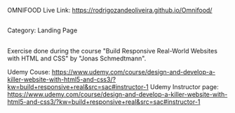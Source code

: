 OMNIFOOD
Live Link: https://rodrigozandeoliveira.github.io/Omnifood/

##

Category: Landing Page

##

Exercise done during the course "Build Responsive Real-World Websites with HTML and CSS" by "Jonas Schmedtmann".

Udemy Couse: https://www.udemy.com/course/design-and-develop-a-killer-website-with-html5-and-css3/?kw=build+responsive+real&src=sac#instructor-1
Udemy Instructor page: https://www.udemy.com/course/design-and-develop-a-killer-website-with-html5-and-css3/?kw=build+responsive+real&src=sac#instructor-1
